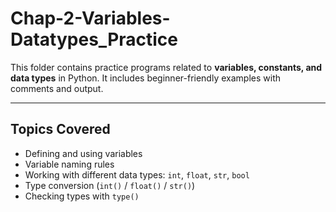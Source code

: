 # Chap-2-Variables-Datatypes_Practice
This folder contains practice programs related to **variables, constants, and data types** in Python. It includes beginner-friendly examples with comments and output.

---

##  Topics Covered

- Defining and using variables
- Variable naming rules
- Working with different data types: `int`, `float`, `str`, `bool`
- Type conversion (`int()` / `float()` / `str()`)
- Checking types with `type()`

